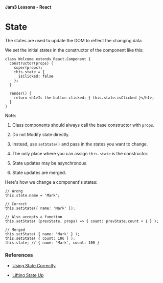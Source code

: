 **Jam3 Lessons - React**

# State

The states are used to update the DOM to reflect the changing data.

We set the initial states in the constructor of the component like this:

```JSX
class Welcome extends React.Component {
  constructor(props) {
    super(props);
    this.state = {
      isClicked: false
    };
  }

  render() {
    return <h1>Is the button clicked: { this.state.isClicked }</h1>;
  }
}
```

Note:

1. Class components should always call the base constructor with `props`.

2. Do not Modify state directly.
  1. Instead, use `setState()` and pass in the states you want to change.
  2. The only place where you can assign `this.state` is the constructor.

3. State updates may be asynchronous.

4. State updates are merged.

Here's how we change a component's states:

```JSX
// Wrong
this.state.name = 'Mark';

// Correct
this.setState({ name: 'Mark' });

// Also accepts a function
this.setState( (prevState, props) => { count: prevState.count + 1 } );

// Merged
this.setState( { name: 'Mark' } );
this.setState( { count: 100 } );
this.state; // { name: 'Mark', count: 100 } 
```

### References

- [Using State Correctly](https://facebook.github.io/react/docs/state-and-lifecycle.html#using-state-correctly)

- [Lifting State Up](https://facebook.github.io/react/docs/lifting-state-up.html)
